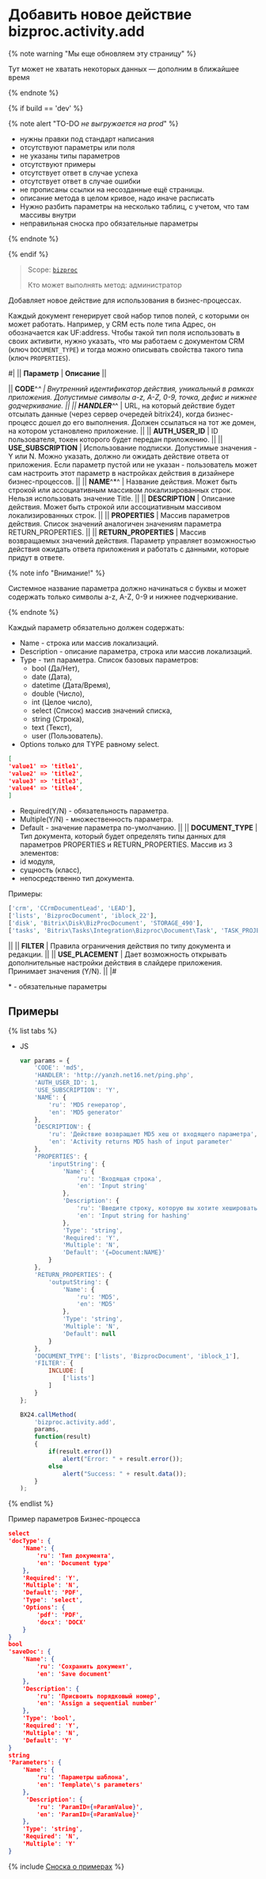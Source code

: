 # Добавить новое действие bizproc.activity.add

{% note warning "Мы еще обновляем эту страницу" %}

Тут может не хватать некоторых данных — дополним в ближайшее время

{% endnote %}

{% if build == 'dev' %}

{% note alert "TO-DO _не выгружается на prod_" %}

- нужны правки под стандарт написания
- отсутствуют параметры или поля
- не указаны типы параметров
- отсутствуют примеры
- отсутствует ответ в случае успеха
- отсутствует ответ в случае ошибки
- не прописаны ссылки на несозданные ещё страницы.
- описание метода в целом кривое, надо иначе расписать
- Нужно разбить параметры на несколько таблиц, с учетом, что там массивы внутри
- неправильная сноска про обязательные параметры

{% endnote %}

{% endif %}

> Scope: [`bizproc`](../../scopes/permissions.md)
>
> Кто может выполнять метод: администратор

Добавляет новое действие для использования в бизнес-процессах.

Каждый документ генерирует свой набор типов полей, с которыми он может работать. Например, у CRM есть поле типа Адрес, он обозначается как UF:address. Чтобы такой тип поля использовать в своих активити, нужно указать, что мы работаем с документом CRM (ключ `DOCUMENT_TYPE`) и тогда можно описывать свойства такого типа (ключ `PROPERTIES`).

#|
|| **Параметр** | **Описание** ||

|| **CODE**^*^ | Внутренний идентификатор действия, уникальный в рамках приложения. Допустимые символы a-z, A-Z, 0-9, точка, дефис и нижнее gодчеркивание.  ||
|| **HANDLER**^*^     | URL, на который действие будет отсылать данные (через сервер очередей bitrix24), когда бизнес-процесс дошел до его выполнения. Должен ссылаться на тот же домен, на котором установлено приложение.  ||
|| **AUTH_USER_ID** | ID пользователя, токен которого будет передан приложению. ||
|| **USE_SUBSCRIPTION** | Использование подписки. Допустимые значения - Y или N. Можно указать, должно ли ожидать действие ответа от приложения. Если параметр пустой или не указан - пользователь может сам настроить этот параметр в настройках действия в дизайнере бизнес-процессов.  ||
|| **NAME**^*^        | Название действия. Может быть строкой или ассоциативным массивом локализированных строк. Нельзя использовать значение Title. ||
|| **DESCRIPTION** | Описание действия. Может быть строкой или ассоциативным массивом локализированных строк. ||
|| **PROPERTIES**    | Массив параметров действия. Список значений аналогичен значениям параметра RETURN_PROPERTIES.  ||
|| **RETURN_PROPERTIES** | Массив возвращаемых значений действия. Параметр управляет возможностью действия ожидать ответа приложения и работать с данными, которые придут в ответе.

{% note info "Внимание!" %}

Системное название параметра должно начинаться с буквы и может содержать только символы a-z, A-Z, 0-9 и нижнее подчеркивание.

{% endnote %}

Каждый параметр обязательно должен содержать: 
- Name - строка или массив локализаций. 
- Description - описание параметра, строка или массив локализаций. 
- Type - тип параметра. Список базовых параметров: 
  - bool (Да/Нет), 
  - date (Дата), 
  - datetime (Дата/Время), 
  - double (Число), 
  - int (Целое число), 
  - select (Список) массив значений списка, 
  - string (Строка), 
  - text (Текст), 
  - user (Пользователь). 
- Options только для TYPE равному select. 

```json
[
'value1' => 'title1',
'value2' => 'title2',
'value3' => 'title3',
'value4' => 'title4',
]
```

- Required(Y/N) - обязательность параметра.
- Multiple(Y/N) - множественность параметра.
- Default - значение параметра по-умолчанию. ||
|| **DOCUMENT_TYPE** | Тип документа, который будет определять типы данных для параметров PROPERTIES и RETURN_PROPERTIES. Массив из 3 элементов: 
- id модуля,
- сущность (класс),
- непосредственно тип документа.

Примеры:

```php
['crm', 'CCrmDocumentLead', 'LEAD'], 
['lists', 'BizprocDocument', 'iblock_22'],
['disk', 'Bitrix\Disk\BizProcDocument', 'STORAGE_490'],
['tasks', 'Bitrix\Tasks\Integration\Bizproc\Document\Task', 'TASK_PROJECT_13'].
```

||
|| **FILTER**        | Правила ограничения действия по типу документа и редакции. ||
|| **USE_PLACEMENT** | Дает возможность открывать дополнительные настройки действия в слайдере приложения. Принимает значения (Y/N).  ||
|#

\* - обязательные параметры

## Примеры

{% list tabs %}

- JS

    ```js
    var params = {
        'CODE': 'md5',
        'HANDLER': 'http://yanzh.net16.net/ping.php',
        'AUTH_USER_ID': 1,
        'USE_SUBSCRIPTION': 'Y',
        'NAME': {
            'ru': 'MD5 генератор',
            'en': 'MD5 generator'
        },
        'DESCRIPTION': {
            'ru': 'Действие возвращает MD5 хеш от входящего параметра',
            'en': 'Activity returns MD5 hash of input parameter'
        },
        'PROPERTIES': {
            'inputString': {
                'Name': {
                    'ru': 'Входящая строка',
                    'en': 'Input string'
                },
                'Description': {
                    'ru': 'Введите строку, которую вы хотите хешировать',
                    'en': 'Input string for hashing'
                },
                'Type': 'string',
                'Required': 'Y',
                'Multiple': 'N',
                'Default': '{=Document:NAME}'
            }
        },
        'RETURN_PROPERTIES': {
            'outputString': {
                'Name': {
                    'ru': 'MD5',
                    'en': 'MD5'
                },
                'Type': 'string',
                'Multiple': 'N',
                'Default': null
            }
        },
        'DOCUMENT_TYPE': ['lists', 'BizprocDocument', 'iblock_1'],
        'FILTER': {
            INCLUDE: [
                ['lists']
            ]
        }
    };

    BX24.callMethod(
        'bizproc.activity.add',
        params,
        function(result)
        {
            if(result.error())
                alert("Error: " + result.error());
            else
                alert("Success: " + result.data());
        }
    );
    ```

{% endlist %}

Пример параметров Бизнес-процесса

```json
select
'docType': {
	'Name': {
		'ru': 'Тип документа',
		'en': 'Document type'
	},
	'Required': 'Y',
	'Multiple': 'N',
	'Default': 'PDF',
	'Type': 'select',
	'Options': {
		'pdf': 'PDF',
		'docx': 'DOCX'
	}
}
bool
'saveDoc': {
	'Name': {
		'ru': 'Сохранить документ',
		'en': 'Save document'
	},
	'Description': {
		'ru': 'Присвоить порядковый номер',
		'en': 'Assign a sequential number'
	},
	'Type': 'bool',
	'Required': 'Y',
	'Multiple': 'N',
	'Default': 'Y'
}
string
'Parameters': {
	'Name': {
		'ru': 'Параметры шаблона',
		'en': 'Template\'s parameters'
	},
	 'Description': {
		'ru': 'ParamID={=ParamValue}',
		'en': 'ParamID={=ParamValue}'
	},
	'Type': 'string',
	'Required': 'N',
	'Multiple': 'Y'
}
```

{% include [Сноска о примерах](../../../_includes/examples.md) %}
